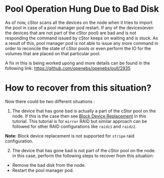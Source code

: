 # Pool Operation Hung Due to Bad Disk

As of now, cStor scans all the devices on the node when it tries to import the pool in case of a pool manager pod
restart. If any of the devices(even the devices that are not part of the cStor pool) are bad and is not responding the 
command issued by cStor keeps on waiting and is stuck. As a result of this, pool manager pod is not able to issue any 
more command in order to reconcile the state of cStor pools or even perform the IO for the volumes that are placed on 
that particular pool. 

A fix in this is being worked upong and more details can be found in the following link:
https://github.com/openebs/openebs/pull/2935

# How to recover from this situation?

Now there could be two different situations :

1. The device that has gone bad is actually a part of the cStor pool on the node. If this is the case
then see [Block Device Replacement](../tutorial/cspc/tuning/tune.md) in this tutorial. This tutorial is for
`mirror` RAID but similar approach can be followed for other RAID configurations like `raidz1` and `raidz2`. 

**Note:** Block device replacement is not supported for `stripe` raid configuration. 

2. The device that has gone bad is not part of the cStor pool on the node. in this case, perform the following steps
to recover from this situation:
- Remove the bad disk from the node.
- Restart the pool manager pod.
